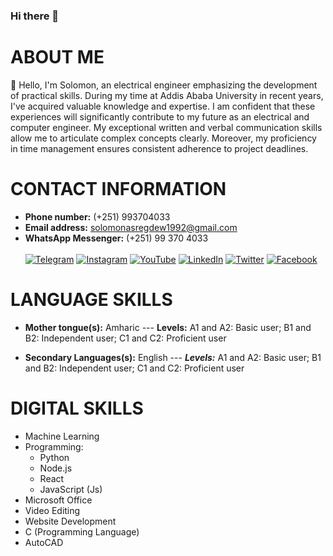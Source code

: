 ### Hi there 👋

# ABOUT ME
🤙 Hello, I'm Solomon, an electrical engineer emphasizing the development of practical skills. During my time at Addis Ababa University in recent years, I've acquired valuable knowledge and expertise. I am confident that these experiences will significantly contribute to my future as an electrical and computer engineer. My exceptional written and verbal communication skills allow me to articulate complex concepts clearly. Moreover, my proficiency in time management ensures consistent adherence to project deadlines.


# CONTACT INFORMATION

- **Phone number:** (+251) 993704033
- **Email address:** solomonasregdew1992@gmail.com
- **WhatsApp Messenger:** (+251) 99 370 4033
<br><br>
[![Telegram](https://img.icons8.com/color/48/000000/telegram-app.png)](https://t.me/Solomon_a_hailu) [![Instagram](https://img.icons8.com/color/48/000000/instagram-new.png)](https://www.instagram.com/solomon_a_hailu/) [![YouTube](https://img.icons8.com/color/48/000000/youtube-play.png)](https://www.youtube.com/@solomonasregdew7972) [![LinkedIn](https://img.icons8.com/color/48/000000/linkedin.png)](https://www.linkedin.com/in/solomonasregdew/) [
![Twitter](https://img.icons8.com/color/48/000000/twitter.png)](https://twitter.com/SolomonAsregdew/)
[
![Facebook](https://img.icons8.com/color/48/000000/facebook.png)](https://www.facebook.com/profile.php?id=61555465281320)

# LANGUAGE SKILLS
- **Mother tongue(s):** Amharic
--- **Levels:** A1 and A2: Basic user; B1 and B2: Independent user; C1 and C2: Proficient user

- **Secondary Languages(s):** English
--- ***Levels:*** A1 and A2: Basic user; B1 and B2: Independent user; C1 and C2: Proficient user

# DIGITAL SKILLS
- Machine Learning
- Programming:
  - Python
  - Node.js
  - React
  - JavaScript (Js)
- Microsoft Office
- Video Editing
- Website Development
- C (Programming Language)
- AutoCAD
